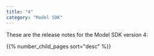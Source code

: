 ```yaml
---
title: "4"
category: "Model SDK"
---
```


These are the release notes for the Model SDK version 4:

{{% number_child_pages sort="desc" %}}
